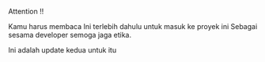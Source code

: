 Attention !!

Kamu harus membaca Ini terlebih dahulu untuk masuk ke proyek ini
Sebagai sesama developer semoga jaga etika.

Ini adalah update kedua untuk itu